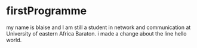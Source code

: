 # firstProgramme
my name is blaise and I am still a student in network and communication at University of eastern Africa Baraton.
i made a change about the line hello world.
